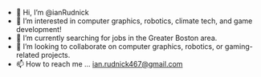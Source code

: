 - 👋 Hi, I’m @ianRudnick
- 👀 I’m interested in computer graphics, robotics, climate tech, and game development!
- 🌱 I’m currently searching for jobs in the Greater Boston area.
- 💞️ I’m looking to collaborate on computer graphics, robotics, or gaming-related projects.
- 📫 How to reach me ... ian.rudnick467@gmail.com

<!---
ianRudnick/ianRudnick is a ✨ special ✨ repository because its `README.md` (this file) appears on your GitHub profile.
You can click the Preview link to take a look at your changes.
--->
